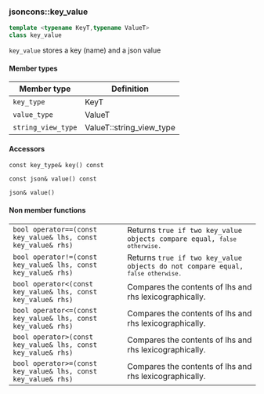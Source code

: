 ### jsoncons::key_value 

```cpp
template <typename KeyT,typename ValueT>
class key_value
```

`key_value` stores a key (name) and a json value

#### Member types

Member type                         |Definition
------------------------------------|------------------------------
`key_type`        |KeyT
`value_type`      |ValueT
`string_view_type`|ValueT::string_view_type

#### Accessors
    
    const key_type& key() const

    const json& value() const

    json& value()

#### Non member functions

<table border="0">
  <tr>
    <td><code>bool operator==(const key_value& lhs, const key_value& rhs)</code></td>
    <td>Returns <code>true</true> if two key_value objects compare equal, <code>false</true> otherwise.</td> 
  </tr>
  <tr>
    <td><code>bool operator!=(const key_value& lhs, const key_value& rhs)</code></td>
    <td>Returns <code>true</true> if two key_value objects do not compare equal, <code>false</true> otherwise.</td> 
  </tr>
  <tr>
    <td><code>bool operator<(const key_value& lhs, const key_value& rhs)</code></td>
    <td>Compares the contents of lhs and rhs lexicographically.</td> 
  </tr>
  <tr>
    <td><code>bool operator<=(const key_value& lhs, const key_value& rhs)</code></td>
    <td>Compares the contents of lhs and rhs lexicographically.</td> 
  </tr>
  <tr>
    <td><code>bool operator>(const key_value& lhs, const key_value& rhs)</code></td>
    <td>Compares the contents of lhs and rhs lexicographically.</td> 
  </tr>
  <tr>
    <td><code>bool operator>=(const key_value& lhs, const key_value& rhs)</code></td>
    <td>Compares the contents of lhs and rhs lexicographically.</td> 
  </tr>
</table>



